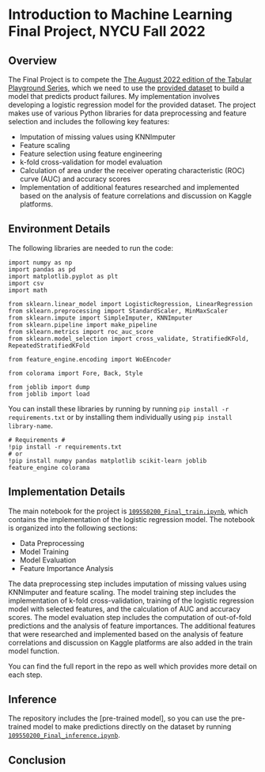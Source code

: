 # Introduction to Machine Learning Final Project, NYCU Fall 2022

## Overview
The Final Project is to compete the [The August 2022 edition of the Tabular Playground Series](https://www.kaggle.com/competitions/tabular-playground-series-aug-2022/overview), which we need to use the [provided dataset](https://www.kaggle.com/competitions/tabular-playground-series-aug-2022/data) to build a model that predicts product failures.
My implementation involves developing a logistic regression model for the provided dataset. The project makes use of various Python libraries for data preprocessing and feature selection and includes the following key features:

* Imputation of missing values using KNNImputer
* Feature scaling
* Feature selection using feature engineering
* k-fold cross-validation for model evaluation
* Calculation of area under the receiver operating characteristic (ROC) curve (AUC) and accuracy scores
* Implementation of additional features researched and implemented based on the analysis of feature correlations and discussion on Kaggle platforms.

## Environment Details
The following libraries are needed to run the code:
```
import numpy as np
import pandas as pd
import matplotlib.pyplot as plt
import csv
import math

from sklearn.linear_model import LogisticRegression, LinearRegression
from sklearn.preprocessing import StandardScaler, MinMaxScaler
from sklearn.impute import SimpleImputer, KNNImputer
from sklearn.pipeline import make_pipeline
from sklearn.metrics import roc_auc_score
from sklearn.model_selection import cross_validate, StratifiedKFold, RepeatedStratifiedKFold

from feature_engine.encoding import WoEEncoder

from colorama import Fore, Back, Style

from joblib import dump
from joblib import load
```
You can install these libraries by running by running `pip install -r requirements.txt` or by installing them individually using `pip install library-name`.
```
# Requirements #
!pip install -r requirements.txt
# or
!pip install numpy pandas matplotlib scikit-learn joblib feature_engine colorama
```

## Implementation Details
The main notebook for the project is [`109550200_Final_train.ipynb`](), which contains the implementation of the logistic regression model. The notebook is organized into the following sections:

* Data Preprocessing
* Model Training
* Model Evaluation
* Feature Importance Analysis

The data preprocessing step includes imputation of missing values using KNNImputer and feature scaling. The model training step includes the implementation of k-fold cross-validation, training of the logistic regression model with selected features, and the calculation of AUC and accuracy scores. The model evaluation step includes the computation of out-of-fold predictions and the analysis of feature importances. The additional features that were researched and implemented based on the analysis of feature correlations and discussion on Kaggle platforms are also added in the train model function.

You can find the full report in the repo as well which provides more detail on each step. 

## Inference
The repository includes the [pre-trained model], so you can use the pre-trained model to make predictions directly on the dataset by running [`109550200_Final_inference.ipynb`]().

## Conclusion
